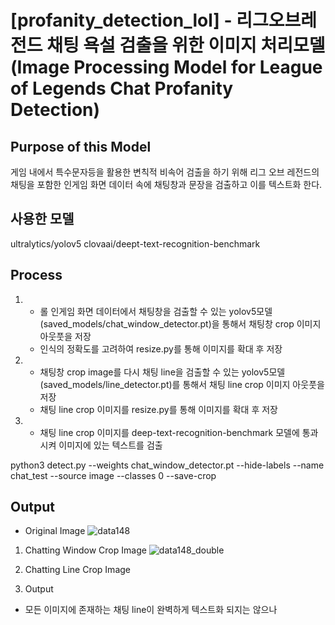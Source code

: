 # [profanity_detection_lol] - 리그오브레전드 채팅 욕설 검출을 위한 이미지 처리모델(Image Processing Model for League of Legends Chat Profanity Detection)

## Purpose of this Model
 게임 내에서 특수문자등을 활용한 변칙적 비속어 검출을 하기 위해 리그 오브 레전드의 채팅을 포함한 인게임 화면 데이터 속에 채팅창과 문장을 검출하고 이를 텍스트화 한다.
 
## 사용한 모델
ultralytics/yolov5
clovaai/deept-text-recognition-benchmark

## Process
1)  - 롤 인게임 화면 데이터에서 채팅창을 검출할 수 있는 yolov5모델 (saved_models/chat_window_detector.pt)을 통해서 채팅창 crop 이미지 아웃풋을 저장
    - 인식의 정확도를 고려하여 resize.py를 통해 이미지를 확대 후 저장
2)  - 채팅창 crop image를 다시 채팅 line을 검출할 수 있는 yolov5모델 (saved_models/line_detector.pt)를 통해서 채팅 line crop 이미지 아웃풋을 저장
    - 채팅 line crop 이미지를 resize.py를 통해 이미지를 확대 후 저장
3)  - 채팅 line crop 이미지를 deep-text-recognition-benchmark 모델에 통과시켜 이미지에 있는 텍스트를 검출

python3 detect.py --weights chat_window_detector.pt --hide-labels --name chat_test --source image --classes 0 --save-crop

## Output
* Original Image
![data148](https://github.com/AnWoosang/profanity_detection_lol/assets/79970034/54117403-e8e2-4c8c-8c79-f570367f7fec)

1) Chatting Window Crop Image
![data148_double](https://github.com/AnWoosang/profanity_detection_lol/assets/79970034/16ab3510-1cf8-4998-92f4-f067bcc281a4)

2) Chatting Line Crop Image

3) Output


- 모든 이미지에 존재하는 채팅 line이 완벽하게 텍스트화 되지는 않으나


